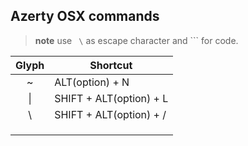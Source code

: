 ## Azerty OSX commands

> **note** use ` \` as escape character and `\`` for code.

| Glyph  | Shortcut | 
| :---: | ---       | 
|~    | ALT(option) + N          |
| \|  | SHIFT + ALT(option) + L  | 
| \   | SHIFT + ALT(option) + /  | 
| | |
| | |
| | |

